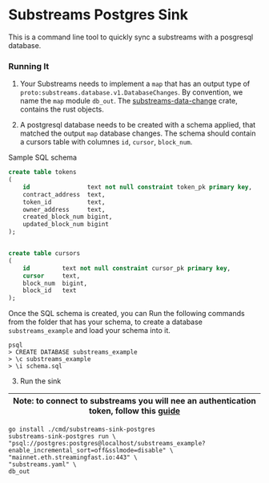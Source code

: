 # Substreams Postgres Sink

This is a command line tool to quickly sync a substreams with a posgresql database.

### Running It

1) Your Substreams needs to implement a `map` that has an output type of `proto:substreams.database.v1.DatabaseChanges`.
By convention, we name the `map` module `db_out`. The [substreams-data-change](https://github.com/streamingfast/substreams-database-change) crate, contains the rust objects.


2) A postgresql database needs to be created with a schema applied, that matched the output `map` database changes. The
schema should contain a cursors table with columnes `id`, `cursor`, `block_num`.

Sample SQL schema

```sql
create table tokens
(
    id                text not null constraint token_pk primary key,
    contract_address  text,
    token_id          text,
    owner_address     text,
    created_block_num bigint,
    updated_block_num bigint
);


create table cursors
(
    id         text not null constraint cursor_pk primary key,
    cursor     text,
    block_num  bigint,
    block_id   text
);
```

Once the SQL schema is created, you can Run the following commands from the folder that has your schema, to create
a database `substreams_example` and load your schema into it.

```shell
psql
> CREATE DATABASE substreams_example
> \c substreams_example
> \i schema.sql
```

3) Run the sink

| Note: to connect to substreams you will nee an authentication token, follow this [guide](https://substreams.streamingfast.io/reference-and-specs/authentication) |
|------------------------------------------------------------------------------------------------------------------------------------------------------------------|


```shell
go install ./cmd/substreams-sink-postgres
substreams-sink-postgres run \
"psql://postgres:postgres@localhost/substreams_example?enable_incremental_sort=off&sslmode=disable" \
"mainnet.eth.streamingfast.io:443" \
"substreams.yaml" \
db_out
```



